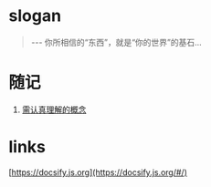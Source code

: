 # slogan

> --- 你所相信的“东西”，就是“你的世界”的基石...

# 随记
1. [需认真理解的概念](/concept/)


# links
[https://docsify.js.org](https://docsify.js.org/#/)